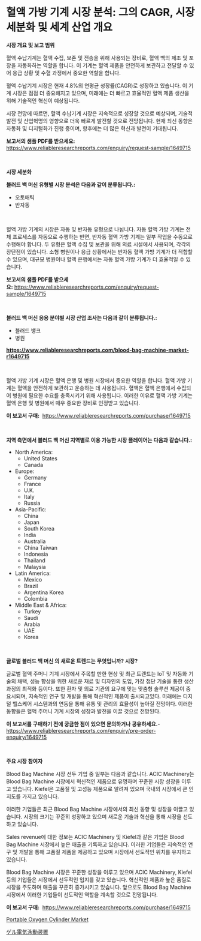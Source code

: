 <p><h1>혈액 가방 기계 시장 분석: 그의 CAGR, 시장 세분화 및 세계 산업 개요</h1></p><p><strong>시장 개요 및 보고 범위</strong></p>
<p><p>혈액 수납기계는 혈액 수집, 보존 및 전송을 위해 사용되는 장비로, 혈액 백의 제조 및 포장을 자동화하는 역할을 합니다. 이 기계는 혈액 제품을 안전하게 보관하고 전달할 수 있어 응급 상황 및 수혈 과정에서 중요한 역할을 합니다. </p><p>혈액 수납기계 시장은 현재 4.8%의 연평균 성장률(CAGR)로 성장하고 있습니다. 이 기계 시장은 점점 더 중요해지고 있으며, 미래에는 더 빠르고 효율적인 혈액 제품 생산을 위해 기술적인 혁신이 예상됩니다. </p><p>시장 전망에 따르면, 혈액 수납기계 시장은 지속적으로 성장할 것으로 예상되며, 기술적 발전 및 산업혁명의 영향으로 더욱 빠르게 발전할 것으로 전망됩니다. 현재 최신 동향은 자동화 및 디지털화가 진행 중이며, 향후에는 더 많은 혁신과 발전이 기대됩니다.</p></p>
<p><strong>보고서의 샘플 PDF를 받으세요:</strong> <a href="https://www.reliableresearchreports.com/enquiry/request-sample/1649715">https://www.reliableresearchreports.com/enquiry/request-sample/1649715</a></p>
<p>&nbsp;</p>
<p><strong>시장 세분화</strong></p>
<p><strong>블러드 백 머신 유형별 시장 분석은 다음과 같이 분류됩니다.:</strong></p>
<p><ul><li>오토매틱</li><li>반자동</li></ul></p>
<p>&nbsp;</p>
<p><p>혈액 가방 기계의 시장은 자동 및 반자동 유형으로 나뉩니다. 자동 혈액 가방 기계는 전체 프로세스를 자동으로 수행하는 반면, 반자동 혈액 가방 기계는 일부 작업을 수동으로 수행해야 합니다. 두 유형은 혈액 수집 및 보관을 위해 의료 시설에서 사용되며, 각각의 장단점이 있습니다. 소형 병원이나 응급 상황에서는 반자동 혈액 가방 기계가 더 적합할 수 있으며, 대규모 병원이나 혈액 은행에서는 자동 혈액 가방 기계가 더 효율적일 수 있습니다.</p></p>
<p><strong>보고서의 샘플 PDF를 받으세요:</strong>&nbsp;<a href="https://www.reliableresearchreports.com/enquiry/request-sample/1649715">https://www.reliableresearchreports.com/enquiry/request-sample/1649715</a></p>
<p>&nbsp;</p>
<p><strong> 블러드 백 머신 응용 분야별 시장 산업 조사는 다음과 같이 분류됩니다.:</strong></p>
<p><ul><li>블러드 뱅크</li><li>병원</li></ul></p>
<p><strong><a href="https://www.reliableresearchreports.com/blood-bag-machine-market-r1649715">https://www.reliableresearchreports.com/blood-bag-machine-market-r1649715</a></strong></p>
<p>&nbsp;</p>
<p><p>혈액 가방 기계 시장은 혈액 은행 및 병원 시장에서 중요한 역할을 합니다. 혈액 가방 기계는 혈액을 안전하게 보관하고 운송하는 데 사용됩니다. 혈액은 혈액 은행에서 수집되어 병원에 필요한 수요를 충족시키기 위해 사용됩니다. 이러한 이유로 혈액 가방 기계는 혈액 은행 및 병원에서 매우 중요한 장비로 인정받고 있습니다.</p></p>
<p><strong>이 보고서 구매:</strong>&nbsp; <a href="https://www.reliableresearchreports.com/purchase/1649715">https://www.reliableresearchreports.com/purchase/1649715</a></p>
<p>&nbsp;</p>
<p><strong>지역 측면에서 블러드 백 머신 지역별로 이용 가능한 시장 플레이어는 다음과 같습니다.:</strong></p>
<p><ul>
    <li>
        North America:
        <ul>
            <li>United States</li>
            <li>Canada</li>
        </ul>
    </li>
    <li>
        Europe:
        <ul>
            <li>Germany</li>
            <li>France</li>
            <li>U.K.</li>
            <li>Italy</li>
            <li>Russia</li>
        </ul>
    </li>
    <li>
        Asia-Pacific:
        <ul>
            <li>China</li>
            <li>Japan</li>
            <li>South Korea</li>
            <li>India</li>
            <li>Australia</li>
            <li>China Taiwan</li>
            <li>Indonesia</li>
            <li>Thailand</li>
            <li>Malaysia</li>
        </ul>
    </li>
    <li>
        Latin America:
        <ul>
            <li>Mexico</li>
            <li>Brazil</li>
            <li>Argentina Korea</li>
            <li>Colombia</li>
        </ul>
    </li>
    <li>
        Middle East & Africa:
        <ul>
            <li>Turkey</li>
            <li>Saudi</li>
            <li>Arabia</li>
            <li>UAE</li>
            <li>Korea</li>
        </ul>
    </li>
    </ul></p>
<p>&nbsp;</p>
<p><strong>글로벌 블러드 백 머신 의 새로운 트렌드는 무엇입니까? 시장?</strong></p>
<p><p>글로벌 혈액 주머니 기계 시장에서 주목할 만한 현상 및 최근 트렌드는 IoT 및 자동화 기술의 채택, 성능 향상을 위한 새로운 재료 및 디자인의 도입, 가장 첨단 기술을 통한 생산 과정의 최적화 등이다. 또한 환자 및 의료 기관의 요구에 맞는 맞춤형 솔루션 제공이 중요시되며, 지속적인 연구 및 개발을 통해 혁신적인 제품이 출시되고있다. 미래에는 디지털 헬스케어 시스템과의 연동을 통해 유통 및 관리의 효율성이 높아질 전망이다. 이러한 동향들은 혈액 주머니 기계 시장의 성장과 발전을 이끌 것으로 전망된다.</p></p>
<p><strong>이 보고서를 구매하기 전에 궁금한 점이 있으면 문의하거나 공유하세요.</strong>- <a href="https://www.reliableresearchreports.com/enquiry/pre-order-enquiry/1649715">https://www.reliableresearchreports.com/enquiry/pre-order-enquiry/1649715</a></p>
<p>&nbsp;</p>
<p><strong>주요 시장 참여자</strong></p>
<p><p>Blood Bag Machine 시장 선두 기업 중 일부는 다음과 같습니다. ACIC Machinery는 Blood Bag Machine 시장에서 혁신적인 제품으로 유명하며 꾸준한 시장 성장을 이루고 있습니다. Kiefel은 고품질 및 고성능 제품으로 알려져 있으며 국내외 시장에서 큰 인지도를 가지고 있습니다.</p><p>이러한 기업들은 최근 Blood Bag Machine 시장에서의 최신 동향 및 성장을 이끌고 있습니다. 시장의 크기는 꾸준히 성장하고 있으며 새로운 기술과 혁신을 통해 시장을 선도하고 있습니다.</p><p>Sales revenue에 대한 정보는 ACIC Machinery 및 Kiefel과 같은 기업은 Blood Bag Machine 시장에서 높은 매출을 기록하고 있습니다. 이러한 기업들은 지속적인 연구 및 개발을 통해 고품질 제품을 제공하고 있으며 시장에서 선도적인 위치를 유지하고 있습니다.</p><p>Blood Bag Machine 시장은 꾸준한 성장을 이루고 있으며 ACIC Machinery, Kiefel 등의 기업들은 시장에서 선두적인 입지를 갖고 있습니다. 혁신적인 제품과 높은 품질로 시장을 주도하며 매출을 꾸준히 증가시키고 있습니다. 앞으로도 Blood Bag Machine 시장에서 이러한 기업들이 선도적인 역할을 계속할 것으로 전망됩니다.</p></p>
<p><strong>이 보고서 구매:</strong>&nbsp;&nbsp;<a href="https://www.reliableresearchreports.com/purchase/1649715">https://www.reliableresearchreports.com/purchase/1649715</a></p>
<p><p><a href="https://github.com/BryceTownsendr/Market-Research-Report-List-4/blob/main/portable-oxygen-cylinder-market.md">Portable Oxygen Cylinder Market</a></p><p><a href="https://github.com/ksxzwxabcuynh011/Market-Research-Report-List-1/blob/main/907116831255.md">ゲル電気泳動装置</a></p></p>